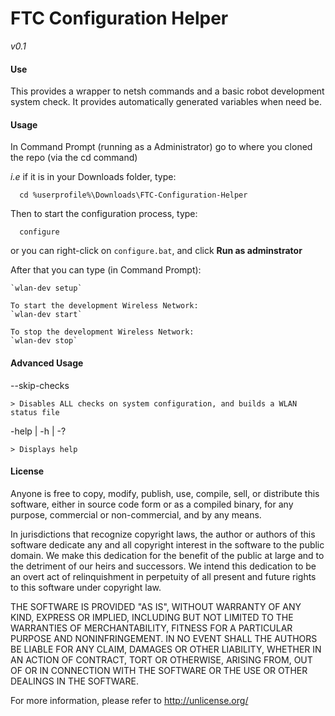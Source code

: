 # FTC Configuration Helper
*v0.1*

#### Use
This provides a wrapper to netsh commands and a basic robot 
development system check. It provides automatically generated
variables when need be.

#### Usage
  In Command Prompt (running as a Administrator) go to where you cloned the repo (via the cd command)
  
  *i.e* if it is in your Downloads folder, type:
  ```Batchfile
	cd %userprofile%\Downloads\FTC-Configuration-Helper
  ```
  
  Then to start the configuration process, type:
  ```Batchfile
	configure
   ```
   
   or you can right-click on `configure.bat`, and click **Run as adminstrator**
   
   After that you can type (in Command Prompt):
   
	`wlan-dev setup`
	
	To start the development Wireless Network:
	`wlan-dev start`
	
	To stop the development Wireless Network:
	`wlan-dev stop`
	
#### Advanced Usage
 --skip-checks
 
	> Disables ALL checks on system configuration, and builds a WLAN status file

 -help | -h | -?
 
	> Displays help

#### License
Anyone is free to copy, modify, publish, use, compile, sell, or
distribute this software, either in source code form or as a compiled
binary, for any purpose, commercial or non-commercial, and by any
means.

In jurisdictions that recognize copyright laws, the author or authors
of this software dedicate any and all copyright interest in the
software to the public domain. We make this dedication for the benefit
of the public at large and to the detriment of our heirs and
successors. We intend this dedication to be an overt act of
relinquishment in perpetuity of all present and future rights to this
software under copyright law.

THE SOFTWARE IS PROVIDED "AS IS", WITHOUT WARRANTY OF ANY KIND,
EXPRESS OR IMPLIED, INCLUDING BUT NOT LIMITED TO THE WARRANTIES OF
MERCHANTABILITY, FITNESS FOR A PARTICULAR PURPOSE AND NONINFRINGEMENT.
IN NO EVENT SHALL THE AUTHORS BE LIABLE FOR ANY CLAIM, DAMAGES OR
OTHER LIABILITY, WHETHER IN AN ACTION OF CONTRACT, TORT OR OTHERWISE,
ARISING FROM, OUT OF OR IN CONNECTION WITH THE SOFTWARE OR THE USE OR
OTHER DEALINGS IN THE SOFTWARE.

For more information, please refer to <http://unlicense.org/>